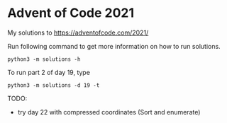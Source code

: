 # Advent of Code 2021 

My solutions to https://adventofcode.com/2021/

Run following command to get more information on how to run solutions.

```
python3 -m solutions -h
```

To run part 2 of day 19, type
```
python3 -m solutions -d 19 -t
```


TODO:
- try day 22 with compressed coordinates (Sort and enumerate)